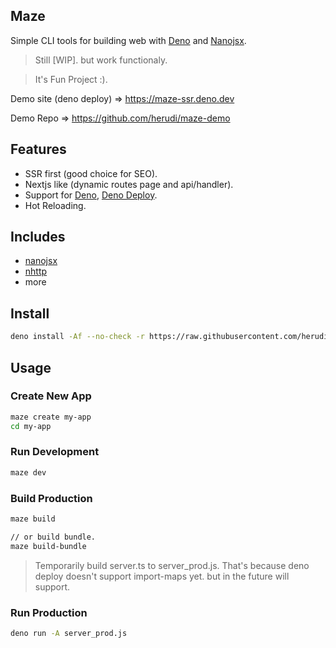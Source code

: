 ## Maze

Simple CLI tools for building web with [Deno](https://deno.land/) and
[Nanojsx](https://nanojsx.io/).

> Still [WIP]. but work functionaly.

> It's Fun Project :).

Demo site (deno deploy) => https://maze-ssr.deno.dev

Demo Repo => https://github.com/herudi/maze-demo

## Features

- SSR first (good choice for SEO).
- Nextjs like (dynamic routes page and api/handler).
- Support for [Deno](https://deno.land), [Deno Deploy](https://deno.com/deploy).
- Hot Reloading.

## Includes

- [nanojsx](https://nanojsx.io/)
- [nhttp](https://nhttp.deno.dev)
- more

## Install

```bash
deno install -Af --no-check -r https://raw.githubusercontent.com/herudi/maze/master/maze.ts
```

## Usage

### Create New App

```bash
maze create my-app
cd my-app
```

### Run Development

```bash
maze dev
```

### Build Production

```bash
maze build

// or build bundle.
maze build-bundle
```

> Temporarily build server.ts to server_prod.js. That's because deno deploy
> doesn't support import-maps yet. but in the future will support.

### Run Production

```bash
deno run -A server_prod.js
```
